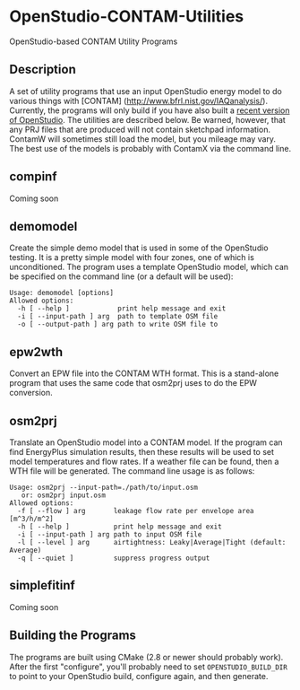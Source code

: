OpenStudio-CONTAM-Utilities
===========================

OpenStudio-based CONTAM Utility Programs

## Description

A set of utility programs that use an input OpenStudio energy model to do various things with [CONTAM]
(http://www.bfrl.nist.gov/IAQanalysis/). Currently, the programs will only build if you have also built a 
[recent version of OpenStudio](https://github.com/NREL/OpenStudio). The utilities are described below. Be 
warned, however, that any PRJ files that are produced will not contain sketchpad information. ContamW will
sometimes still load the model, but you mileage may vary. The best use of the models is probably with
ContamX via the command line.

## compinf

Coming soon

## demomodel

Create the simple demo model that is used in some of the OpenStudio testing. It is a pretty simple model with
four zones, one of which is unconditioned. The program uses a template OpenStudio model, which can be specified on
the command line (or a default will be used):

    Usage: demomodel [options]
    Allowed options:
      -h [ --help ]            print help message and exit
      -i [ --input-path ] arg  path to template OSM file
      -o [ --output-path ] arg path to write OSM file to

## epw2wth

Convert an EPW file into the CONTAM WTH format. This is a stand-alone program that uses the same code that osm2prj uses
to do the EPW conversion.

## osm2prj

Translate an OpenStudio model into a CONTAM model. If the program can find EnergyPlus simulation results, then
these results will be used to set model temperatures and flow rates. If a weather file can be found, then a
WTH file will be generated. The command line usage is as follows:

    Usage: osm2prj --input-path=./path/to/input.osm
       or: osm2prj input.osm
    Allowed options:
      -f [ --flow ] arg       leakage flow rate per envelope area [m^3/h/m^2]
      -h [ --help ]           print help message and exit
      -i [ --input-path ] arg path to input OSM file
      -l [ --level ] arg      airtightness: Leaky|Average|Tight (default: Average)
      -q [ --quiet ]          suppress progress output


## simplefitinf

Coming soon

## Building the Programs

The programs are built using CMake (2.8 or newer should probably work). After the first "configure", you'll probably
need to set `OPENSTUDIO_BUILD_DIR` to point to your OpenStudio build, configure again, and then generate.

